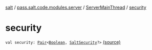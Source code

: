 [salt](../../index.md) / [pass.salt.code.modules.server](../index.md) / [ServerMainThread](index.md) / [security](./security.md)

# security

`val security: `[`Pair`](https://kotlinlang.org/api/latest/jvm/stdlib/kotlin/-pair/index.html)`<`[`Boolean`](https://kotlinlang.org/api/latest/jvm/stdlib/kotlin/-boolean/index.html)`, `[`SaltSecurity`](../../pass.salt.code.modules.server.security/-salt-security/index.md)`?>` [(source)](https://github.com/kurbaniec-tgm/salt/tree/master/code/modules/server/ServerMainThread.kt#L22)